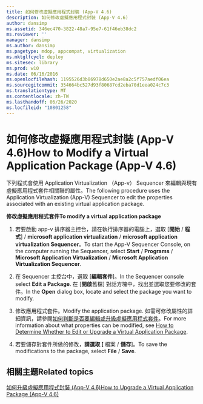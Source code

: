 ```yaml
---
title: 如何修改虛擬應用程式封裝 (App-V 4.6)
description: 如何修改虛擬應用程式封裝 (App-V 4.6)
author: dansimp
ms.assetid: 346ec470-3822-48a7-95e7-61f46eb38dc2
ms.reviewer: ''
manager: dansimp
ms.author: dansimp
ms.pagetype: mdop, appcompat, virtualization
ms.mktglfcycl: deploy
ms.sitesec: library
ms.prod: w10
ms.date: 06/16/2016
ms.openlocfilehash: 1195526d3b86978d650e2ae8a2c5f757aedf06ea
ms.sourcegitcommit: 354664bc527d93f80687cd2eba70d1eea024c7c3
ms.translationtype: MT
ms.contentlocale: zh-TW
ms.lasthandoff: 06/26/2020
ms.locfileid: "10801258"
---
```

# <span data-ttu-id="cb2da-103">如何修改虛擬應用程式封裝 (App-V 4.6)</span><span class="sxs-lookup"><span data-stu-id="cb2da-103">How to Modify a Virtual Application Package (App-V 4.6)</span></span>


<span data-ttu-id="cb2da-104">下列程式會使用 Application Virtualization （App-v） Sequencer 來編輯與現有虛擬應用程式套件相關聯的屬性。</span><span class="sxs-lookup"><span data-stu-id="cb2da-104">The following procedure uses the Application Virtualization (App-V) Sequencer to edit the properties associated with an existing virtual application package.</span></span>

**<span data-ttu-id="cb2da-105">修改虛擬應用程式套件</span><span class="sxs-lookup"><span data-stu-id="cb2da-105">To modify a virtual application package</span></span>**

1.  <span data-ttu-id="cb2da-106">若要啟動 app-v 排序器主控台，請在執行排序器的電腦上，選取 [**開始**  /  **程式**]  /  **microsoft application virtualization**  /  **microsoft application virtualization Sequencer**。</span><span class="sxs-lookup"><span data-stu-id="cb2da-106">To start the App-V Sequencer Console, on the computer running the Sequencer, select **Start** / **Programs** / **Microsoft Application Virtualization** / **Microsoft Application Virtualization Sequencer**.</span></span>

2.  <span data-ttu-id="cb2da-107">在 Sequencer 主控台中，選取 [**編輯套件**]。</span><span class="sxs-lookup"><span data-stu-id="cb2da-107">In the Sequencer console select **Edit a Package**.</span></span> <span data-ttu-id="cb2da-108">在 [**開啟**舊檔] 對話方塊中，找出並選取您要修改的套件。</span><span class="sxs-lookup"><span data-stu-id="cb2da-108">In the **Open** dialog box, locate and select the package you want to modify.</span></span>

3.  <span data-ttu-id="cb2da-109">修改應用程式套件。</span><span class="sxs-lookup"><span data-stu-id="cb2da-109">Modify the application package.</span></span> <span data-ttu-id="cb2da-110">如需可修改屬性的詳細資訊，請參閱[如何判斷是否要編輯或升級虛擬應用程式套件](how-to-determine-whether-to-edit-or-upgrade-a-virtual-application-package.md)。</span><span class="sxs-lookup"><span data-stu-id="cb2da-110">For more information about what properties can be modified, see [How to Determine Whether to Edit or Upgrade a Virtual Application Package](how-to-determine-whether-to-edit-or-upgrade-a-virtual-application-package.md).</span></span>

4.  <span data-ttu-id="cb2da-111">若要儲存對套件所做的修改，**請選取 [** 檔案  /  **儲存**]。</span><span class="sxs-lookup"><span data-stu-id="cb2da-111">To save the modifications to the package, select **File** / **Save**.</span></span>

## <span data-ttu-id="cb2da-112">相關主題</span><span class="sxs-lookup"><span data-stu-id="cb2da-112">Related topics</span></span>


[<span data-ttu-id="cb2da-113">如何升級虛擬應用程式封裝 (App-V 4.6)</span><span class="sxs-lookup"><span data-stu-id="cb2da-113">How to Upgrade a Virtual Application Package (App-V 4.6)</span></span>](how-to-upgrade-a-virtual-application-package--app-v-46-.md)

 

 





